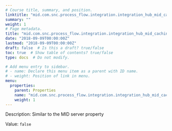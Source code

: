 ```yaml
---
# Course title, summary, and position.
linktitle: "mid.com.snc.process_flow.integration.integration_hub_mid_caching_enabled"
summary: ""
weight: 1
# Page metadata.
title: "mid.com.snc.process_flow.integration.integration_hub_mid_caching_enabled"
date: "2018-09-09T00:00:00Z"
lastmod: "2018-09-09T00:00:00Z"
draft: false  # Is this a draft? true/false
toc: true  # Show table of contents? true/false
type: docs  # Do not modify.

# Add menu entry to sidebar.
# - name: Declare this menu item as a parent with ID name.
# - weight: Position of link in menu.
menu:
  properties:
    parent: Properties
    name: "mid.com.snc.process_flow.integration.integration_hub_mid_caching_enabled"
    weight: 1
---
```


Description: Similar to the MID server property


Value: `false`